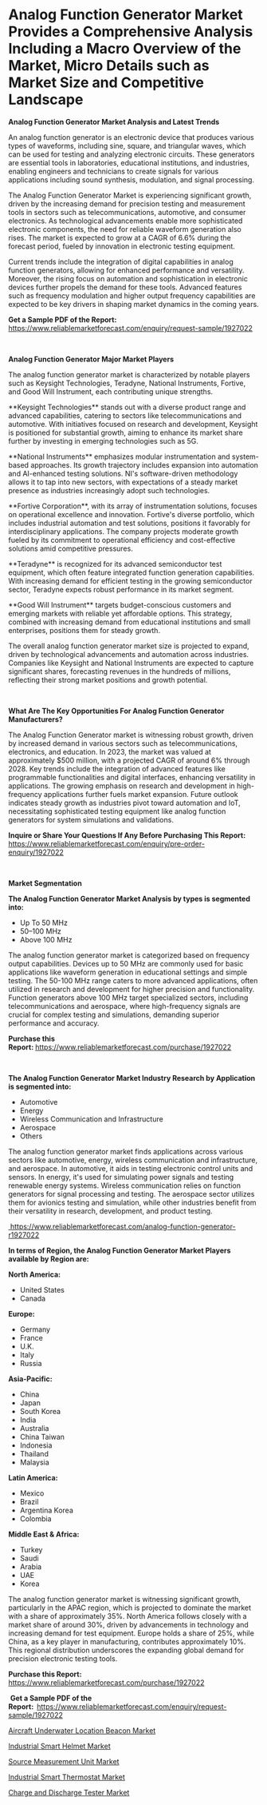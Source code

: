 <p><h1>Analog Function Generator Market Provides a Comprehensive Analysis Including a Macro Overview of the Market, Micro Details such as Market Size and Competitive Landscape</h1></p><p><strong>Analog Function Generator Market Analysis and Latest Trends</strong></p>
<p><p>An analog function generator is an electronic device that produces various types of waveforms, including sine, square, and triangular waves, which can be used for testing and analyzing electronic circuits. These generators are essential tools in laboratories, educational institutions, and industries, enabling engineers and technicians to create signals for various applications including sound synthesis, modulation, and signal processing.</p><p>The Analog Function Generator Market is experiencing significant growth, driven by the increasing demand for precision testing and measurement tools in sectors such as telecommunications, automotive, and consumer electronics. As technological advancements enable more sophisticated electronic components, the need for reliable waveform generation also rises. The market is expected to grow at a CAGR of 6.6% during the forecast period, fueled by innovation in electronic testing equipment.</p><p>Current trends include the integration of digital capabilities in analog function generators, allowing for enhanced performance and versatility. Moreover, the rising focus on automation and sophistication in electronic devices further propels the demand for these tools. Advanced features such as frequency modulation and higher output frequency capabilities are expected to be key drivers in shaping market dynamics in the coming years.</p></p>
<p><strong>Get a Sample PDF of the Report:&nbsp;</strong> <a href="https://www.reliablemarketforecast.com/enquiry/request-sample/1927022?utm_campaign=1108&utm_medium=2&utm_source=Github&utm_content=ia&utm_term=25102024&utm_id=analog-function-generator">https://www.reliablemarketforecast.com/enquiry/request-sample/1927022</a></p>
<p>&nbsp;</p>
<p><strong>Analog Function Generator Major Market Players</strong></p>
<p><p>The analog function generator market is characterized by notable players such as Keysight Technologies, Teradyne, National Instruments, Fortive, and Good Will Instrument, each contributing unique strengths. </p><p>**Keysight Technologies** stands out with a diverse product range and advanced capabilities, catering to sectors like telecommunications and automotive. With initiatives focused on research and development, Keysight is positioned for substantial growth, aiming to enhance its market share further by investing in emerging technologies such as 5G.</p><p>**National Instruments** emphasizes modular instrumentation and system-based approaches. Its growth trajectory includes expansion into automation and AI-enhanced testing solutions. NI's software-driven methodology allows it to tap into new sectors, with expectations of a steady market presence as industries increasingly adopt such technologies.</p><p>**Fortive Corporation**, with its array of instrumentation solutions, focuses on operational excellence and innovation. Fortive's diverse portfolio, which includes industrial automation and test solutions, positions it favorably for interdisciplinary applications. The company projects moderate growth fueled by its commitment to operational efficiency and cost-effective solutions amid competitive pressures.</p><p>**Teradyne** is recognized for its advanced semiconductor test equipment, which often feature integrated function generation capabilities. With increasing demand for efficient testing in the growing semiconductor sector, Teradyne expects robust performance in its market segment.</p><p>**Good Will Instrument** targets budget-conscious customers and emerging markets with reliable yet affordable options. This strategy, combined with increasing demand from educational institutions and small enterprises, positions them for steady growth.</p><p>The overall analog function generator market size is projected to expand, driven by technological advancements and automation across industries. Companies like Keysight and National Instruments are expected to capture significant shares, forecasting revenues in the hundreds of millions, reflecting their strong market positions and growth potential.</p></p>
<p>&nbsp;</p>
<p><strong>What Are The Key Opportunities For Analog Function Generator Manufacturers?</strong></p>
<p><p>The Analog Function Generator market is witnessing robust growth, driven by increased demand in various sectors such as telecommunications, electronics, and education. In 2023, the market was valued at approximately $500 million, with a projected CAGR of around 6% through 2028. Key trends include the integration of advanced features like programmable functionalities and digital interfaces, enhancing versatility in applications. The growing emphasis on research and development in high-frequency applications further fuels market expansion. Future outlook indicates steady growth as industries pivot toward automation and IoT, necessitating sophisticated testing equipment like analog function generators for system simulations and validations.</p></p>
<p><strong>Inquire or Share Your Questions If Any Before Purchasing This Report:</strong> <a href="https://www.reliablemarketforecast.com/enquiry/pre-order-enquiry/1927022?utm_campaign=1108&utm_medium=2&utm_source=Github&utm_content=ia&utm_term=25102024&utm_id=analog-function-generator">https://www.reliablemarketforecast.com/enquiry/pre-order-enquiry/1927022</a></p>
<p>&nbsp;</p>
<p><strong>Market Segmentation</strong></p>
<p><strong>The Analog Function Generator Market Analysis by types is segmented into:</strong></p>
<p><ul><li>Up To 50 MHz</li><li>50–100 MHz</li><li>Above 100 MHz</li></ul></p>
<p><p>The analog function generator market is categorized based on frequency output capabilities. Devices up to 50 MHz are commonly used for basic applications like waveform generation in educational settings and simple testing. The 50-100 MHz range caters to more advanced applications, often utilized in research and development for higher precision and functionality. Function generators above 100 MHz target specialized sectors, including telecommunications and aerospace, where high-frequency signals are crucial for complex testing and simulations, demanding superior performance and accuracy.</p></p>
<p><strong>Purchase this Report:&nbsp;</strong><a href="https://www.reliablemarketforecast.com/purchase/1927022?utm_campaign=1108&utm_medium=2&utm_source=Github&utm_content=ia&utm_term=25102024&utm_id=analog-function-generator">https://www.reliablemarketforecast.com/purchase/1927022</a></p>
<p>&nbsp;</p>
<p><strong>The Analog Function Generator Market Industry Research by Application is segmented into:</strong></p>
<p><ul><li>Automotive</li><li>Energy</li><li>Wireless Communication and Infrastructure</li><li>Aerospace</li><li>Others</li></ul></p>
<p><p>The analog function generator market finds applications across various sectors like automotive, energy, wireless communication and infrastructure, and aerospace. In automotive, it aids in testing electronic control units and sensors. In energy, it's used for simulating power signals and testing renewable energy systems. Wireless communication relies on function generators for signal processing and testing. The aerospace sector utilizes them for avionics testing and simulation, while other industries benefit from their versatility in research, development, and product testing.</p></p>
<p><a href="https://www.reliablemarketforecast.com/analog-function-generator-r1927022?utm_campaign=1108&utm_medium=2&utm_source=Github&utm_content=ia&utm_term=25102024&utm_id=analog-function-generator">&nbsp;https://www.reliablemarketforecast.com/analog-function-generator-r1927022</a></p>
<p><strong>In terms of Region, the Analog Function Generator Market Players available by Region are:</strong></p>
<p>
    <p> <strong> North America: </strong>
        <ul>
            <li>United States</li>
            <li>Canada</li>
        </ul>
        </p> 
    <p> <strong> Europe: </strong>
        <ul>
            <li>Germany</li>
            <li>France</li>
            <li>U.K.</li>
            <li>Italy</li>
            <li>Russia</li>
        </ul>
        </p> 
    <p> <strong> Asia-Pacific: </strong>
        <ul>
            <li>China</li>
            <li>Japan</li>
            <li>South Korea</li>
            <li>India</li>
            <li>Australia</li>
            <li>China Taiwan</li>
            <li>Indonesia</li>
            <li>Thailand</li>
            <li>Malaysia</li>
        </ul>
        </p> 
    <p> <strong> Latin America: </strong>
        <ul>
            <li>Mexico</li>
            <li>Brazil</li>
            <li>Argentina Korea</li>
            <li>Colombia</li>
        </ul>
        </p> 
    <p> <strong> Middle East & Africa: </strong>
        <ul>
            <li>Turkey</li>
            <li>Saudi</li>
            <li>Arabia</li>
            <li>UAE</li>
            <li>Korea</li>
        </ul>
    </p>
    </p>
<p><p>The analog function generator market is witnessing significant growth, particularly in the APAC region, which is projected to dominate the market with a share of approximately 35%. North America follows closely with a market share of around 30%, driven by advancements in technology and increasing demand for test equipment. Europe holds a share of 25%, while China, as a key player in manufacturing, contributes approximately 10%. This regional distribution underscores the expanding global demand for precision electronic testing tools.</p></p>
<p><strong>Purchase this Report: </strong><a href="https://www.reliablemarketforecast.com/purchase/1927022?utm_campaign=1108&utm_medium=2&utm_source=Github&utm_content=ia&utm_term=25102024&utm_id=analog-function-generator">https://www.reliablemarketforecast.com/purchase/1927022</a></p>
<p>&nbsp;<strong>Get a Sample PDF of the Report:&nbsp;&nbsp;</strong><a href="https://www.reliablemarketforecast.com/enquiry/request-sample/1927022?utm_campaign=1108&utm_medium=2&utm_source=Github&utm_content=ia&utm_term=25102024&utm_id=analog-function-generator">https://www.reliablemarketforecast.com/enquiry/request-sample/1927022</a></p>
<p><strong></strong></p>
<p><p><a href="https://www.linkedin.com/pulse/aircraft-underwater-location-beacon-market-emerging-trends-gjitf?utm_campaign=1108&utm_medium=2&utm_source=Github&utm_content=ia&utm_term=25102024&utm_id=analog-function-generator">Aircraft Underwater Location Beacon Market</a></p><p><a href="https://issuu.com/reportprime-2/docs/industrial-smart-helmet-market-size_d77647ff48e876?utm_campaign=1108&utm_medium=2&utm_source=Github&utm_content=ia&utm_term=25102024&utm_id=analog-function-generator">Industrial Smart Helmet Market</a></p><p><a href="https://github.com/cecilebbruhter/Market-Research-Report-List-1/blob/main/source-measurement-unit-market.md?utm_campaign=1108&utm_medium=2&utm_source=Github&utm_content=ia&utm_term=25102024&utm_id=analog-function-generator">Source Measurement Unit Market</a></p><p><a href="https://issuu.com/reportprime-2/docs/industrial-smart-thermostat-market-_39e956bf94c0e9?utm_campaign=1108&utm_medium=2&utm_source=Github&utm_content=ia&utm_term=25102024&utm_id=analog-function-generator">Industrial Smart Thermostat Market</a></p><p><a href="https://github.com/nekolalrclippo/Market-Research-Report-List-1/blob/main/charge-and-discharge-tester-market.md?utm_campaign=1108&utm_medium=2&utm_source=Github&utm_content=ia&utm_term=25102024&utm_id=analog-function-generator">Charge and Discharge Tester Market</a></p></p>